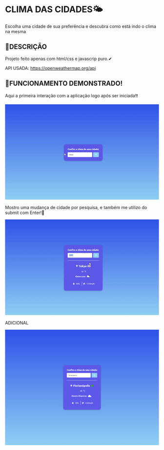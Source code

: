# CLIMA DAS CIDADES🌤
<p>Escolha uma cidade de sua preferência e descubra como está indo o clima na mesma</p>

## 🔴DESCRIÇÃO
<p>Projeto feito apenas com html/css e javascrip puro.✔</p>
<p>API USADA: <a target="_blank" href="https://openweathermap.org/api">https://openweathermap.org/api</a></p>

## 🔴FUNCIONAMENTO DEMONSTRADO!

<p>Aqui a primeira interação com a aplicação logo após ser iniciada!❗</p>
<img src="./assets/princ.gif"/>
<p>Mostro uma mudança de cidade por pesquisa, e também me utilizo do submit com Enter!🤞</p>
<img src="./assets/floripa.gif"/>

<p>ADICIONAL</p>
<img src="./assets/tela.png"/>
